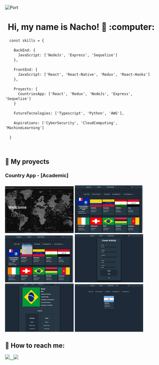 ![Port](https://images.unsplash.com/photo-1605379399642-870262d3d051?ixlib=rb-1.2.1&ixid=MnwxMjA3fDB8MHxwaG90by1wYWdlfHx8fGVufDB8fHx8&auto=format&fit=crop&w=1506&q=80)
<h1 align="center"> Hi, my name is Nacho! 👋 :computer: </h1>

      const skills = {

        BackEnd: {
          JavaScript: ['NodeJs', 'Express', 'Sequelize']
        },

        FrontEnd: {
          JavaScript: ['React', 'React-Native', 'Redux', 'React-Hooks']
        },

        Proyects: {
          CountriesApp: ['React', 'Redux', 'NodeJs', 'Express', 'Sequelize']
        }

        FutureTecnologies: ['Typescript', 'Python', 'AWS'],

        Aspirations: ['CyberSecurity', 'CloudComputing', 'MachineLearning']

      }
      
 &nbsp;
## :pushpin: My proyects
<h3>Country App - [Academic] <h3>
<p>
  <a><img width="45%" src="https://github.com/OliveraIgnacio/oliveraignacio/blob/main/Images/CountriesApp/LandingPage.jpeg?raw=true" alt="Landing Page" ></a>
  <a><img width="45%" src="https://github.com/OliveraIgnacio/oliveraignacio/blob/main/Images/CountriesApp/Home.jpeg?raw=true" alt="Home"></a>
  <a><img width="45%" src="https://github.com/OliveraIgnacio/oliveraignacio/blob/main/Images/CountriesApp/FiltersAndSorts.jpeg?raw=true" alt="FiltersAndSort"></a>
  <a><img width="45%" src="https://github.com/OliveraIgnacio/oliveraignacio/blob/main/Images/CountriesApp/Form.jpeg?raw=true" alt="Form"></a>
  <a><img width="45%" src="https://github.com/OliveraIgnacio/oliveraignacio/blob/main/Images/CountriesApp/CountryDetail.jpeg?raw=true" alt="DetailCountry"></a>
  <a><img width="45%" src="https://github.com/OliveraIgnacio/oliveraignacio/blob/main/Images/CountriesApp/SearchByName.jpeg?raw=true" alt="SearchCountry"></a>
</p>

## :paperclip: How to reach me:
<span >
<a href="https://www.linkedin.com/in/ignacio-olivera-3942461a2/" ><img width="5%" src="https://cdn-icons-png.flaticon.com/512/174/174857.png"> &nbsp;
<a href="mailto:oliveraignacio02@gmail.com" ><img width="5%" src="https://cdn.icon-icons.com/icons2/2631/PNG/512/gmail_new_logo_icon_159149.png">
</span>
